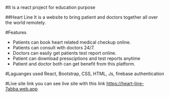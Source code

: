 #It is a react project for education purpose

##Heart Line
It is a website to bring patient and doctors together all over the world remotely.

#Features
* Patients can book heart related medical checkup online.
* Patients can consult with doctors 24/7.
* Doctors can easily get patients test report online.
* Patient can download pressciptions and test reports anytime
* Patient and doctor both can get benefit from this platform.


#Laguanges used
React, Bootstrap, CSS, HTML, Js, firebase authentication

#Live site link
you can see live site with this link
 https://heart-line-7abba.web.app



